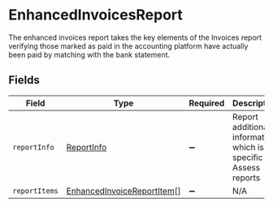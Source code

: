 # EnhancedInvoicesReport

The enhanced invoices report takes the key elements of the Invoices report verifying those marked as paid in the accounting platform have actually been paid by matching with the bank statement.


## Fields

| Field                                                                           | Type                                                                            | Required                                                                        | Description                                                                     |
| ------------------------------------------------------------------------------- | ------------------------------------------------------------------------------- | ------------------------------------------------------------------------------- | ------------------------------------------------------------------------------- |
| `reportInfo`                                                                    | [ReportInfo](../../models/shared/reportinfo.md)                                 | :heavy_minus_sign:                                                              | Report additional information, which is specific to Assess reports              |
| `reportItems`                                                                   | [EnhancedInvoiceReportItem](../../models/shared/enhancedinvoicereportitem.md)[] | :heavy_minus_sign:                                                              | N/A                                                                             |